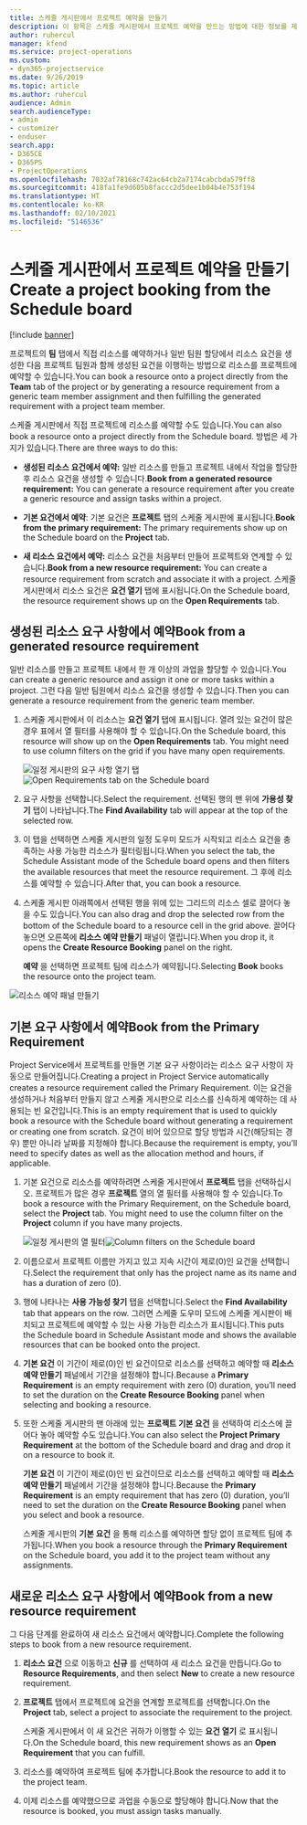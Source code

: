 ```yaml
---
title: 스케줄 게시판에서 프로젝트 예약을 만들기
description: 이 항목은 스케줄 게시판에서 프로젝트 예약을 만드는 방법에 대한 정보를 제공합니다.
author: ruhercul
manager: kfend
ms.service: project-operations
ms.custom:
- dyn365-projectservice
ms.date: 9/26/2019
ms.topic: article
ms.author: ruhercul
audience: Admin
search.audienceType:
- admin
- customizer
- enduser
search.app:
- D365CE
- D365PS
- ProjectOperations
ms.openlocfilehash: 7032af78168c742ac64cb2a7174cabcbda579ff8
ms.sourcegitcommit: 418fa1fe9d605b8faccc2d5dee1b04b4e753f194
ms.translationtype: HT
ms.contentlocale: ko-KR
ms.lasthandoff: 02/10/2021
ms.locfileid: "5146536"
---
```

# <a name="create-a-project-booking-from-the-schedule-board"></a><span data-ttu-id="6030b-103">스케줄 게시판에서 프로젝트 예약을 만들기</span><span class="sxs-lookup"><span data-stu-id="6030b-103">Create a project booking from the Schedule board</span></span>

[!include [banner](../includes/psa-now-project-operations.md)]

<span data-ttu-id="6030b-104">프로젝트의 **팀** 탭에서 직접 리소스를 예약하거나 일반 팀원 할당에서 리소스 요건을 생성한 다음 프로젝트 팀원과 함께 생성된 요건을 이행하는 방법으로 리소스를 프로젝트에 예약할 수 있습니다.</span><span class="sxs-lookup"><span data-stu-id="6030b-104">You can book a resource onto a project directly from the **Team** tab of the project or by generating a resource requirement from a generic team member assignment and then fulfilling the generated requirement with a project team member.</span></span>

<span data-ttu-id="6030b-105">스케줄 게시판에서 직접 프로젝트에 리소스를 예약할 수도 있습니다.</span><span class="sxs-lookup"><span data-stu-id="6030b-105">You can also book a resource onto a project directly from the Schedule board.</span></span> <span data-ttu-id="6030b-106">방법은 세 가지가 있습니다.</span><span class="sxs-lookup"><span data-stu-id="6030b-106">There are three ways to do this:</span></span>

- <span data-ttu-id="6030b-107">**생성된 리소스 요건에서 예약:** 일반 리소스를 만들고 프로젝트 내에서 작업을 할당한 후 리소스 요건을 생성할 수 있습니다.</span><span class="sxs-lookup"><span data-stu-id="6030b-107">**Book from a generated resource requirement:** You can generate a resource requirement after you create a generic resource and assign tasks within a project.</span></span>

- <span data-ttu-id="6030b-108">**기본 요건에서 예약**: 기본 요건은 **프로젝트** 탭의 스케줄 게시판에 표시됩니다.</span><span class="sxs-lookup"><span data-stu-id="6030b-108">**Book from the primary requirement:** The primary requirements show up on the Schedule board on the **Project** tab.</span></span> 

- <span data-ttu-id="6030b-109">**새 리소스 요건에서 예약:** 리소스 요건을 처음부터 만들어 프로젝트와 연계할 수 있습니다.</span><span class="sxs-lookup"><span data-stu-id="6030b-109">**Book from a new resource requirement:** You can create a resource requirement from scratch and associate it with a project.</span></span> <span data-ttu-id="6030b-110">스케줄 게시판에서 리소스 요건은 **요건 열기** 탭에 표시됩니다.</span><span class="sxs-lookup"><span data-stu-id="6030b-110">On the Schedule board, the resource requirement shows up on the **Open Requirements** tab.</span></span>

## <a name="book-from-a-generated-resource-requirement"></a><span data-ttu-id="6030b-111">생성된 리소스 요구 사항에서 예약</span><span class="sxs-lookup"><span data-stu-id="6030b-111">Book from a generated resource requirement</span></span>

<span data-ttu-id="6030b-112">일반 리소스를 만들고 프로젝트 내에서 한 개 이상의 과업을 할당할 수 있습니다.</span><span class="sxs-lookup"><span data-stu-id="6030b-112">You can create a generic resource and assign it one or more tasks within a project.</span></span> <span data-ttu-id="6030b-113">그런 다음 일반 팀원에서 리소스 요건을 생성할 수 있습니다.</span><span class="sxs-lookup"><span data-stu-id="6030b-113">Then you can generate a resource requirement from the generic team member.</span></span> 

1.  <span data-ttu-id="6030b-114">스케줄 게시판에서 이 리소스는 **요건 열기** 탭에 표시됩니다. 열려 있는 요건이 많은 경우 표에서 열 필터를 사용해야 할 수 있습니다.</span><span class="sxs-lookup"><span data-stu-id="6030b-114">On the Schedule board, this resource will show up on the **Open Requirements** tab. You might need to use column filters on the grid if you have many open requirements.</span></span> 

    <span data-ttu-id="6030b-115">![일정 게시판의 요구 사항 열기 탭](media/FAQ-Project-Booking-Schedule-Board-1.png "예약 및 할당 테이블의 스크린샷")</span><span class="sxs-lookup"><span data-stu-id="6030b-115">![Open Requirements tab on the Schedule board](media/FAQ-Project-Booking-Schedule-Board-1.png "Screenshot of bookings and assignments table")</span></span>

2. <span data-ttu-id="6030b-116">요구 사항을 선택합니다.</span><span class="sxs-lookup"><span data-stu-id="6030b-116">Select the requirement.</span></span> <span data-ttu-id="6030b-117">선택된 행의 맨 위에 **가용성 찾기** 탭이 나타납니다.</span><span class="sxs-lookup"><span data-stu-id="6030b-117">The **Find Availability** tab will appear at the top of the selected row.</span></span>
 
3. <span data-ttu-id="6030b-118">이 탭을 선택하면 스케줄 게시판의 일정 도우미 모드가 시작되고 리소스 요건을 충족하는 사용 가능한 리소스가 필터링됩니다.</span><span class="sxs-lookup"><span data-stu-id="6030b-118">When you select the tab, the Schedule Assistant mode of the Schedule board opens and then filters the available resources that meet the resource requirement.</span></span> <span data-ttu-id="6030b-119">그 후에 리소스를 예약할 수 있습니다.</span><span class="sxs-lookup"><span data-stu-id="6030b-119">After that, you can book a resource.</span></span>

4. <span data-ttu-id="6030b-120">스케줄 게시판 아래쪽에서 선택된 행을 위에 있는 그리드의 리소스 셀로 끌어다 놓을 수도 있습니다.</span><span class="sxs-lookup"><span data-stu-id="6030b-120">You can also drag and drop the selected row from the bottom of the Schedule board to a resource cell in the grid above.</span></span> <span data-ttu-id="6030b-121">끌어다 놓으면 오른쪽에 **리소스 예약 만들기** 패널이 열립니다.</span><span class="sxs-lookup"><span data-stu-id="6030b-121">When you drop it, it opens the **Create Resource Booking** panel on the right.</span></span>

    <span data-ttu-id="6030b-122">**예약** 을 선택하면 프로젝트 팀에 리소스가 예약됩니다.</span><span class="sxs-lookup"><span data-stu-id="6030b-122">Selecting **Book** books the resource onto the project team.</span></span>

![리소스 예약 패널 만들기](media/FAQ-Project-Booking-Schedule-Board-6.png "")
 

## <a name="book-from-the-primary-requirement"></a><span data-ttu-id="6030b-124">기본 요구 사항에서 예약</span><span class="sxs-lookup"><span data-stu-id="6030b-124">Book from the Primary Requirement</span></span>

<span data-ttu-id="6030b-125">Project Service에서 프로젝트를 만들면 기본 요구 사항이라는 리소스 요구 사항이 자동으로 만들어집니다.</span><span class="sxs-lookup"><span data-stu-id="6030b-125">Creating a project in Project Service automatically creates a resource requirement called the Primary Requirement.</span></span> <span data-ttu-id="6030b-126">이는 요건을 생성하거나 처음부터 만들지 않고 스케줄 게시판으로 리소스를 신속하게 예약하는 데 사용되는 빈 요건입니다.</span><span class="sxs-lookup"><span data-stu-id="6030b-126">This is an empty requirement that is used to quickly book a resource with the Schedule board without generating a requirement or creating one from scratch.</span></span> <span data-ttu-id="6030b-127">요건이 비어 있으므로 할당 방법과 시간(해당되는 경우) 뿐만 아니라 날짜를 지정해야 합니다.</span><span class="sxs-lookup"><span data-stu-id="6030b-127">Because the requirement is empty, you’ll need to specify dates as well as the allocation method and hours, if applicable.</span></span> 

1. <span data-ttu-id="6030b-128">기본 요건으로 리소스를 예약하려면 스케줄 게시판에서 **프로젝트** 탭을 선택하십시오. 프로젝트가 많은 경우 **프로젝트** 열의 열 필터를 사용해야 할 수 있습니다.</span><span class="sxs-lookup"><span data-stu-id="6030b-128">To book a resource with the Primary Requirement, on the Schedule board, select the **Project** tab. You might need to use the column filter on the **Project** column if you have many projects.</span></span>

   <span data-ttu-id="6030b-129">![일정 게시판의 열 필터](media/FAQ-Project-Booking-Schedule-Board-2.png "예약 및 할당 테이블의 스크린샷")</span><span class="sxs-lookup"><span data-stu-id="6030b-129">![Column filters on the Schedule board](media/FAQ-Project-Booking-Schedule-Board-2.png "Screenshot of bookings and assignments table")</span></span>

2. <span data-ttu-id="6030b-130">이름으로서 프로젝트 이름만 가지고 있고 지속 시간이 제로(0)인 요건을 선택합니다.</span><span class="sxs-lookup"><span data-stu-id="6030b-130">Select the requirement that only has the project name as its name and has a duration of zero (0).</span></span>

3. <span data-ttu-id="6030b-131">행에 나타나는 **사용 가능성 찾기** 탭을 선택합니다.</span><span class="sxs-lookup"><span data-stu-id="6030b-131">Select the **Find Availability** tab that appears on the row.</span></span> <span data-ttu-id="6030b-132">그러면 스케줄 도우미 모드에 스케줄 게시판이 배치되고 프로젝트에 예약할 수 있는 사용 가능한 리소스가 표시됩니다.</span><span class="sxs-lookup"><span data-stu-id="6030b-132">This puts the Schedule board in Schedule Assistant mode and shows the available resources that can be booked onto the project.</span></span>

4. <span data-ttu-id="6030b-133">**기본 요건** 이 기간이 제로(0)인 빈 요건이므로 리소스를 선택하고 예약할 때 **리소스 예약 만들기** 패널에서 기간을 설정해야 합니다.</span><span class="sxs-lookup"><span data-stu-id="6030b-133">Because a **Primary Requirement** is an empty requirement with zero (0) duration, you’ll need to set the duration on the **Create Resource Booking** panel when selecting and booking a resource.</span></span>

5. <span data-ttu-id="6030b-134">또한 스케줄 게시판의 맨 아래에 있는 **프로젝트 기본 요건** 을 선택하여 리소스에 끌어다 놓아 예약할 수도 있습니다.</span><span class="sxs-lookup"><span data-stu-id="6030b-134">You can also select the **Project Primary Requirement** at the bottom of the Schedule board and drag and drop it on a resource to book it.</span></span>
 
    <span data-ttu-id="6030b-135">**기본 요건** 이 기간이 제로(0)인 빈 요건이므로 리소스를 선택하고 예약할 때 **리소스 예약 만들기** 패널에서 기간을 설정해야 합니다.</span><span class="sxs-lookup"><span data-stu-id="6030b-135">Because the **Primary Requirement** is an empty requirement that has zero (0) duration, you’ll need to set the duration on the **Create Resource Booking** panel when you select and book a resource.</span></span>
 
    <span data-ttu-id="6030b-136">스케줄 게시판의 **기본 요건** 을 통해 리소스를 예약하면 할당 없이 프로젝트 팀에 추가됩니다.</span><span class="sxs-lookup"><span data-stu-id="6030b-136">When you book a resource through the **Primary Requirement** on the Schedule board, you add it to the project team without any assignments.</span></span>
 
## <a name="book-from-a-new-resource-requirement"></a><span data-ttu-id="6030b-137">새로운 리소스 요구 사항에서 예약</span><span class="sxs-lookup"><span data-stu-id="6030b-137">Book from a new resource requirement</span></span>
<span data-ttu-id="6030b-138">그 다음 단계를 완료하여 새 리소스 요건에서 예약합니다.</span><span class="sxs-lookup"><span data-stu-id="6030b-138">Complete the following steps to book from a new resource requirement.</span></span> 

1. <span data-ttu-id="6030b-139">**리소스 요건** 으로 이동하고 **신규** 를 선택하여 새 리소스 요건을 만듭니다.</span><span class="sxs-lookup"><span data-stu-id="6030b-139">Go to **Resource Requirements**, and then select **New** to create a new resource requirement.</span></span>

2. <span data-ttu-id="6030b-140">**프로젝트** 탭에서 프로젝트에 요건을 연계할 프로젝트를 선택합니다.</span><span class="sxs-lookup"><span data-stu-id="6030b-140">On the **Project** tab, select a project to associate the requirement to the project.</span></span>
 
    <span data-ttu-id="6030b-141">스케줄 게시판에서 이 새 요건은 귀하가 이행할 수 있는 **요건 열기** 로 표시됩니다.</span><span class="sxs-lookup"><span data-stu-id="6030b-141">On the Schedule board, this new requirement shows as an **Open Requirement** that you can fulfill.</span></span>

3. <span data-ttu-id="6030b-142">리소스를 예약하여 프로젝트 팀에 추가합니다.</span><span class="sxs-lookup"><span data-stu-id="6030b-142">Book the resource to add it to the project team.</span></span>

4. <span data-ttu-id="6030b-143">이제 리소스를 예약했으므로 과업을 수동으로 할당해야 합니다.</span><span class="sxs-lookup"><span data-stu-id="6030b-143">Now that the resource is booked, you must assign tasks manually.</span></span>


